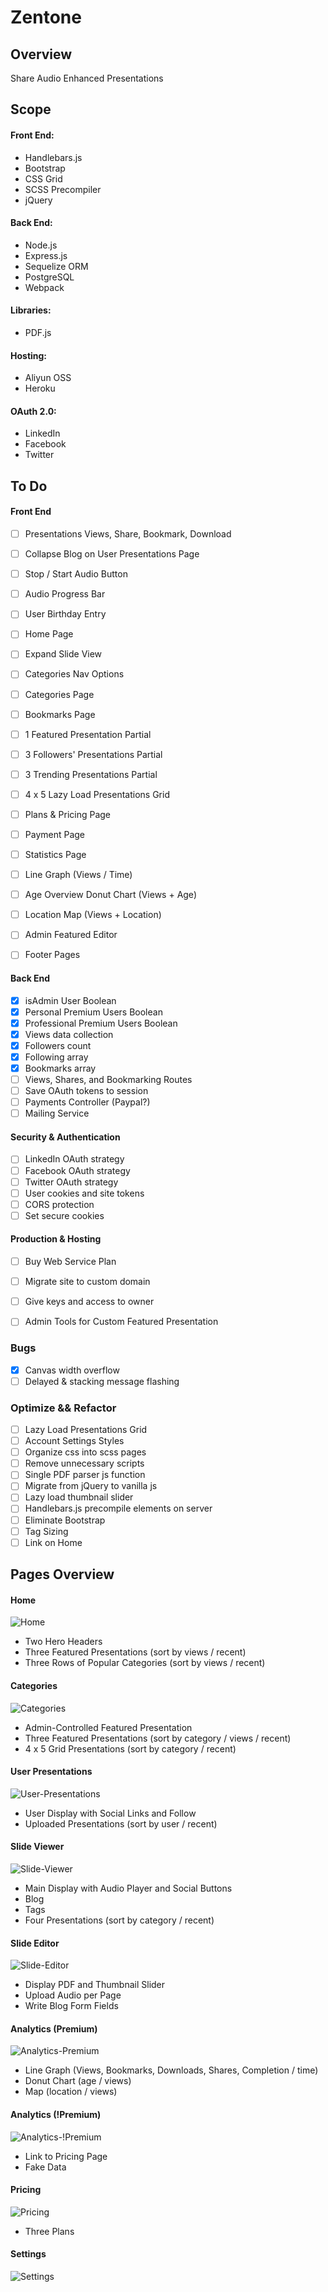 # Zentone

## Overview

Share Audio Enhanced Presentations

## Scope
#### Front End:
  - Handlebars.js
  - Bootstrap
  - CSS Grid
  - SCSS Precompiler
  - jQuery
#### Back End:
  - Node.js
  - Express.js
  - Sequelize ORM
  - PostgreSQL
  - Webpack
#### Libraries:
  - PDF.js
#### Hosting:
  - Aliyun OSS
  - Heroku
#### OAuth 2.0:
  - LinkedIn
  - Facebook
  - Twitter

## To Do
#### Front End
  - [ ] Presentations Views, Share, Bookmark, Download
  - [ ] Collapse Blog on User Presentations Page
  - [ ] Stop / Start Audio Button
  - [ ] Audio Progress Bar
  - [ ] User Birthday Entry
  - [ ] Home Page
  - [ ] Expand Slide View
  - [ ] Categories Nav Options
  - [ ] Categories Page
  - [ ] Bookmarks Page
  - [ ] 1 Featured Presentation Partial
  - [ ] 3 Followers' Presentations Partial
  - [ ] 3 Trending Presentations Partial
  - [ ] 4 x 5 Lazy Load Presentations Grid
  - [ ] Plans & Pricing Page
  - [ ] Payment Page
  - [ ] Statistics Page
  - [ ] Line Graph (Views / Time)
  - [ ] Age Overview Donut Chart (Views + Age)
  - [ ] Location Map (Views + Location)
  - [ ] Admin Featured Editor
  - [ ] Footer Pages


#### Back End
  - [x] isAdmin User Boolean
  - [x] Personal Premium Users Boolean
  - [x] Professional Premium Users Boolean
  - [x] Views data collection
  - [x] Followers count
  - [x] Following array
  - [x] Bookmarks array
  - [ ] Views, Shares, and Bookmarking  Routes
  - [ ] Save OAuth tokens to session
  - [ ] Payments Controller (Paypal?)
  - [ ] Mailing Service 

#### Security & Authentication
  - [ ] LinkedIn OAuth strategy
  - [ ] Facebook OAuth strategy
  - [ ] Twitter OAuth strategy
  - [ ] User cookies and site tokens
  - [ ] CORS protection
  - [ ] Set secure cookies

#### Production & Hosting
  - [ ] Buy Web Service Plan
  - [ ] Migrate site to custom domain
  - [ ] Give keys and access to owner
  - [ ] Admin Tools for Custom Featured Presentation


### Bugs
- [x] Canvas width overflow
- [ ] Delayed & stacking message flashing

### Optimize && Refactor
- [ ] Lazy Load Presentations Grid
- [ ] Account Settings Styles
- [ ] Organize css into scss pages
- [ ] Remove unnecessary scripts
- [ ] Single PDF parser js function
- [ ] Migrate from jQuery to vanilla js
- [ ] Lazy load thumbnail slider
- [ ] Handlebars.js precompile elements on server
- [ ] Eliminate Bootstrap
- [ ] Tag Sizing
- [ ] Link on Home

## Pages Overview

#### Home
![Home](mockup/Zentone_-_Home_Page.png)
* Two Hero Headers
* Three Featured Presentations (sort by views / recent)
* Three Rows of Popular Categories (sort by views / recent)

#### Categories
![Categories](mockup/Zentone_-_Categories_Page.png)
* Admin-Controlled Featured Presentation
* Three Featured Presentations (sort by category / views / recent)
* 4 x 5 Grid Presentations (sort by category / recent)

#### User Presentations
![User-Presentations](mockup/Zentone_-_Personal_Feed.png)
* User Display with Social Links and Follow
* Uploaded Presentations (sort by user / recent)

#### Slide Viewer
![Slide-Viewer](mockup/Zentone_-_Slide_Page.png)
* Main Display with Audio Player and Social Buttons
* Blog
* Tags
* Four Presentations (sort by category / recent)

#### Slide Editor
![Slide-Editor](mockup/Zentone_-_Upload_&_Edit_Page_(unfinished).png)
* Display PDF and Thumbnail Slider
* Upload Audio per Page
* Write Blog Form Fields

#### Analytics (Premium)
![Analytics-Premium](mockup/Zentone_Analytics_Page_-_If_Subscribed.png)
* Line Graph (Views, Bookmarks, Downloads, Shares, Completion / time)
* Donut Chart (age / views)
* Map (location / views)

#### Analytics (!Premium)
![Analytics-!Premium](mockup/Zentone_Analytics_Page_-_If_NOT_Subscribed.png)
* Link to Pricing Page
* Fake Data

#### Pricing
![Pricing](mockup/Zentone_-_Pricing_Page.png)
* Three Plans

#### Settings
![Settings](mockup/Zentone_Settings_Page.png)